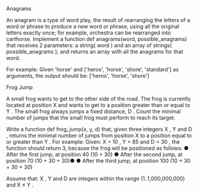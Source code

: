 Anagrams

An anagram is a type of word play, the result of rearranging the letters of a word or
phrase to produce a new word or phrase, using all the original letters exactly once; for
example, orchestra can be rearranged into carthorse.
Implement a function def anagrams(word, possible_anagrams) that receives 2 parameters: a
string( word ) and an array of strings( possible_anagrams ); and returns an array with all the anagrams
for that word.

For example: Given 'horse' and ['heros', 'horse', 'shore', 'standard'] as arguments, the
output should be: ['heros', 'horse', 'shore']

Frog Jump

A small frog wants to get to the other side of the road. The frog is currently located at
position X and wants to get to a position greater than or equal to Y . The small frog
always jumps a fixed distance, D .
Count the minimal number of jumps that the small frog must perform to reach its
target.

Write a function def frog_jump(x, y, d) that, given three integers X , Y and D , returns the minimal
number of jumps from position X to a position equal to or greater than Y .
For example: Given: X = 10 , Y = 85 and D = 30 , the function should return 3, because the frog will
be positioned as follows:
● After the first jump, at position 40 (10 + 30)
● After the second jump, at position 70 (10 + 30 + 30)●
● After the third jump, at position 100 (10 + 30 + 30 + 30)

Assume that: X , Y and D are integers within the range (1..1,000,000,000) and X ≤ Y .
